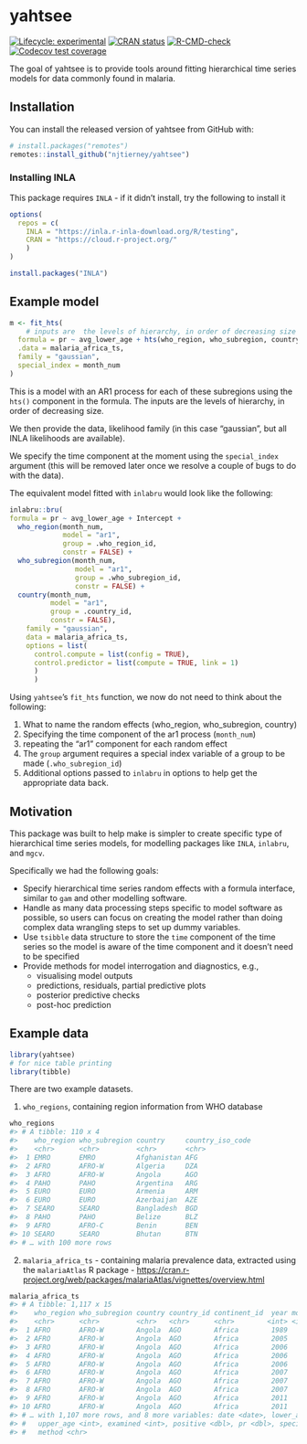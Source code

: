 
<!-- README.md is generated from README.Rmd. Please edit that file -->

# yahtsee

<!-- badges: start -->

[![Lifecycle:
experimental](https://img.shields.io/badge/lifecycle-experimental-orange.svg)](https://lifecycle.r-lib.org/articles/stages.html#experimental)
[![CRAN
status](https://www.r-pkg.org/badges/version/yahtsee)](https://CRAN.R-project.org/package=yahtsee)
[![R-CMD-check](https://github.com/njtierney/yahtsee/workflows/R-CMD-check/badge.svg)](https://github.com/njtierney/yahtsee/actions)
[![Codecov test
coverage](https://codecov.io/gh/njtierney/yahtsee/branch/main/graph/badge.svg)](https://codecov.io/gh/njtierney/yahtsee?branch=main)
<!-- badges: end -->

The goal of yahtsee is to provide tools around fitting hierarchical time
series models for data commonly found in malaria.

## Installation

You can install the released version of yahtsee from GitHub with:

``` r
# install.packages("remotes")
remotes::install_github("njtierney/yahtsee")
```

### Installing INLA

This package requires `INLA` - if it didn’t install, try the following
to install it

``` r
options(
  repos = c(
    INLA = "https://inla.r-inla-download.org/R/testing",
    CRAN = "https://cloud.r-project.org/"
    )
)

install.packages("INLA")
```

## Example model

``` r
m <- fit_hts(
    # inputs are  the levels of hierarchy, in order of decreasing size
  formula = pr ~ avg_lower_age + hts(who_region, who_subregion, country),
  .data = malaria_africa_ts,
  family = "gaussian",
  special_index = month_num
)
```

This is a model with an AR1 process for each of these subregions using
the `hts()` component in the formula. The inputs are the levels of
hierarchy, in order of decreasing size.

We then provide the data, likelihood family (in this case “gaussian”,
but all INLA likelihoods are available).

We specify the time component at the moment using the `special_index`
argument (this will be removed later once we resolve a couple of bugs to
do with the data).

The equivalent model fitted with `inlabru` would look like the
following:

``` r
inlabru::bru(
formula = pr ~ avg_lower_age + Intercept + 
  who_region(month_num, 
             model = "ar1", 
             group = .who_region_id,
             constr = FALSE) + 
  who_subregion(month_num, 
                model = "ar1", 
                group = .who_subregion_id, 
                constr = FALSE) + 
  country(month_num, 
          model = "ar1", 
          group = .country_id, 
          constr = FALSE),
    family = "gaussian",
    data = malaria_africa_ts,
    options = list(
      control.compute = list(config = TRUE),
      control.predictor = list(compute = TRUE, link = 1)
      )
      )
```

Using `yahtsee`’s `fit_hts` function, we now do not need to think about
the following:

1.  What to name the random effects (who\_region, who\_subregion,
    country)
2.  Specifying the time component of the ar1 process (`month_num`)
3.  repeating the “ar1” component for each random effect
4.  The `group` argument requires a special index variable of a group to
    be made (`.who_subregion_id`)
5.  Additional options passed to `inlabru` in options to help get the
    appropriate data back.

## Motivation

This package was built to help make is simpler to create specific type
of hierarchical time series models, for modelling packages like `INLA`,
`inlabru`, and `mgcv`.

Specifically we had the following goals:

-   Specify hierarchical time series random effects with a formula
    interface, similar to `gam` and other modelling software.
-   Handle as many data processing steps specific to model software as
    possible, so users can focus on creating the model rather than doing
    complex data wrangling steps to set up dummy variables.
-   Use `tsibble` data structure to store the `time` component of the
    time series so the model is aware of the time component and it
    doesn’t need to be specified
-   Provide methods for model interrogation and diagnostics, e.g.,
    -   visualising model outputs
    -   predictions, residuals, partial predictive plots
    -   posterior predictive checks
    -   post-hoc prediction

## Example data

``` r
library(yahtsee)
# for nice table printing
library(tibble)
```

There are two example datasets.

1.  `who_regions`, containing region information from WHO database

``` r
who_regions
#> # A tibble: 110 x 4
#>    who_region who_subregion country     country_iso_code
#>    <chr>      <chr>         <chr>       <chr>           
#>  1 EMRO       EMRO          Afghanistan AFG             
#>  2 AFRO       AFRO-W        Algeria     DZA             
#>  3 AFRO       AFRO-W        Angola      AGO             
#>  4 PAHO       PAHO          Argentina   ARG             
#>  5 EURO       EURO          Armenia     ARM             
#>  6 EURO       EURO          Azerbaijan  AZE             
#>  7 SEARO      SEARO         Bangladesh  BGD             
#>  8 PAHO       PAHO          Belize      BLZ             
#>  9 AFRO       AFRO-C        Benin       BEN             
#> 10 SEARO      SEARO         Bhutan      BTN             
#> # … with 100 more rows
```

2.  `malaria_africa_ts` - containing malaria prevalence data, extracted
    using the `malariaAtlas` R package -
    <https://cran.r-project.org/web/packages/malariaAtlas/vignettes/overview.html>

``` r
malaria_africa_ts
#> # A tibble: 1,117 x 15
#>    who_region who_subregion country country_id continent_id  year month
#>    <chr>      <chr>         <chr>   <chr>      <chr>        <int> <int>
#>  1 AFRO       AFRO-W        Angola  AGO        Africa        1989     6
#>  2 AFRO       AFRO-W        Angola  AGO        Africa        2005    11
#>  3 AFRO       AFRO-W        Angola  AGO        Africa        2006     4
#>  4 AFRO       AFRO-W        Angola  AGO        Africa        2006    11
#>  5 AFRO       AFRO-W        Angola  AGO        Africa        2006    12
#>  6 AFRO       AFRO-W        Angola  AGO        Africa        2007     1
#>  7 AFRO       AFRO-W        Angola  AGO        Africa        2007     2
#>  8 AFRO       AFRO-W        Angola  AGO        Africa        2007     3
#>  9 AFRO       AFRO-W        Angola  AGO        Africa        2011     1
#> 10 AFRO       AFRO-W        Angola  AGO        Africa        2011     2
#> # … with 1,107 more rows, and 8 more variables: date <date>, lower_age <dbl>,
#> #   upper_age <int>, examined <int>, positive <dbl>, pr <dbl>, species <chr>,
#> #   method <chr>
```
